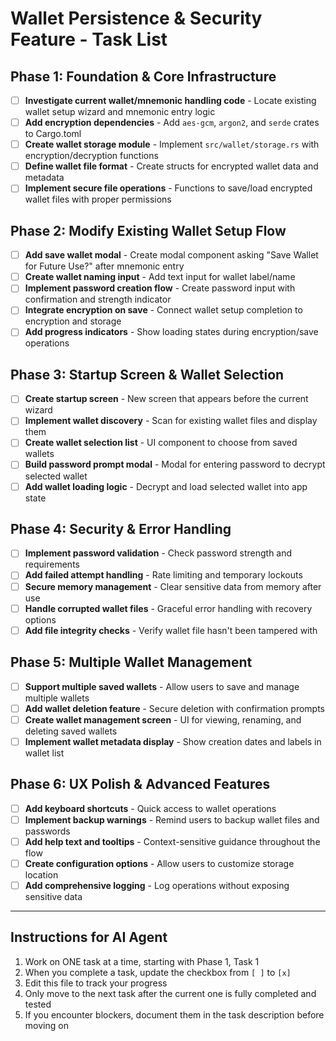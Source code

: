 # Wallet Persistence & Security Feature - Task List

## Phase 1: Foundation & Core Infrastructure
- [ ] **Investigate current wallet/mnemonic handling code** - Locate existing wallet setup wizard and mnemonic entry logic
- [ ] **Add encryption dependencies** - Add `aes-gcm`, `argon2`, and `serde` crates to Cargo.toml
- [ ] **Create wallet storage module** - Implement `src/wallet/storage.rs` with encryption/decryption functions
- [ ] **Define wallet file format** - Create structs for encrypted wallet data and metadata
- [ ] **Implement secure file operations** - Functions to save/load encrypted wallet files with proper permissions

## Phase 2: Modify Existing Wallet Setup Flow
- [ ] **Add save wallet modal** - Create modal component asking "Save Wallet for Future Use?" after mnemonic entry
- [ ] **Create wallet naming input** - Add text input for wallet label/name
- [ ] **Implement password creation flow** - Create password input with confirmation and strength indicator
- [ ] **Integrate encryption on save** - Connect wallet setup completion to encryption and storage
- [ ] **Add progress indicators** - Show loading states during encryption/save operations

## Phase 3: Startup Screen & Wallet Selection
- [ ] **Create startup screen** - New screen that appears before the current wizard
- [ ] **Implement wallet discovery** - Scan for existing wallet files and display them
- [ ] **Create wallet selection list** - UI component to choose from saved wallets
- [ ] **Build password prompt modal** - Modal for entering password to decrypt selected wallet
- [ ] **Add wallet loading logic** - Decrypt and load selected wallet into app state

## Phase 4: Security & Error Handling
- [ ] **Implement password validation** - Check password strength and requirements
- [ ] **Add failed attempt handling** - Rate limiting and temporary lockouts
- [ ] **Secure memory management** - Clear sensitive data from memory after use
- [ ] **Handle corrupted wallet files** - Graceful error handling with recovery options
- [ ] **Add file integrity checks** - Verify wallet file hasn't been tampered with

## Phase 5: Multiple Wallet Management
- [ ] **Support multiple saved wallets** - Allow users to save and manage multiple wallets
- [ ] **Add wallet deletion feature** - Secure deletion with confirmation prompts
- [ ] **Create wallet management screen** - UI for viewing, renaming, and deleting saved wallets
- [ ] **Implement wallet metadata display** - Show creation dates and labels in wallet list

## Phase 6: UX Polish & Advanced Features
- [ ] **Add keyboard shortcuts** - Quick access to wallet operations
- [ ] **Implement backup warnings** - Remind users to backup wallet files and passwords
- [ ] **Add help text and tooltips** - Context-sensitive guidance throughout the flow
- [ ] **Create configuration options** - Allow users to customize storage location
- [ ] **Add comprehensive logging** - Log operations without exposing sensitive data

---

## Instructions for AI Agent
1. Work on ONE task at a time, starting with Phase 1, Task 1
2. When you complete a task, update the checkbox from `[ ]` to `[x]`
3. Edit this file to track your progress
4. Only move to the next task after the current one is fully completed and tested
5. If you encounter blockers, document them in the task description before moving on 